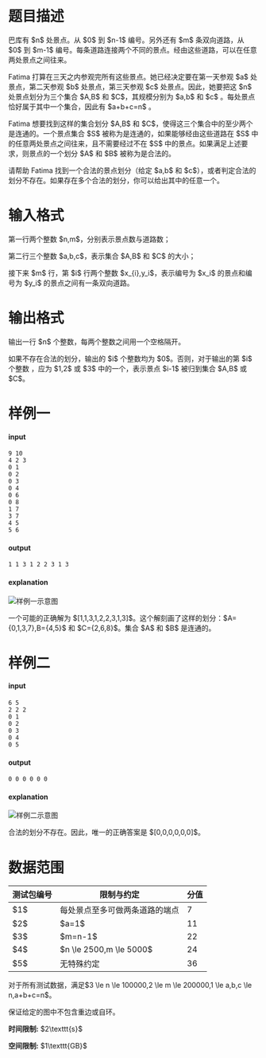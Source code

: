 # 题目描述

<p>巴库有 $n$ 处景点。从 $0$ 到 $n-1$ 编号。另外还有 $m$ 条双向道路，从 $0$ 到 $m-1$ 编号。每条道路连接两个不同的景点。经由这些道路，可以在任意两处景点之间往来。</p>
<p>Fatima 打算在三天之内参观完所有这些景点。她已经决定要在第一天参观 $a$ 处景点，第二天参观 $b$ 处景点，第三天参观 $c$ 处景点。因此，她要把这 $n$ 处景点划分为三个集合 $A,B$ 和 $C$，其规模分别为 $a,b$ 和 $c$ 。每处景点恰好属于其中一个集合，因此有 $a+b+c=n$ 。</p>
<p>Fatima 想要找到这样的集合划分 $A,B$ 和 $C$，使得这三个集合中的至少两个是连通的。一个景点集合 $S$ 被称为是连通的，如果能够经由这些道路在 $S$ 中的任意两处景点之间往来，且不需要经过不在 $S$ 中的景点。如果满足上述要求，则景点的一个划分 $A$ 和 $B$ 被称为是合法的。</p>
<p>请帮助 Fatima 找到一个合法的景点划分（给定 $a,b$ 和 $c$），或者判定合法的划分不存在。如果存在多个合法的划分，你可以给出其中的任意一个。</p>

# 输入格式


<p>第一行两个整数 $n,m$，分别表示景点数与道路数；</p>
<p>第二行三个整数 $a,b,c$，表示集合 $A,B$ 和 $C$ 的大小；</p>
<p>接下来 $m$ 行，第 $i$ 行两个整数 $x_{i},y_i$，表示编号为 $x_i$ 的景点和编号为 $y_i$ 的景点之间有一条双向道路。</p>

# 输出格式


<p>输出一行 $n$ 个整数，每两个整数之间用一个空格隔开。</p>
<p>如果不存在合法的划分，输出的 $i$ 个整数均为 $0$。否则，对于输出的第 $i$ 个整数 ，应为 $1,2$ 或 $3$ 中的一个，表示景点 $i-1$ 被归到集合 $A,B$ 或 $C$。</p>

# 样例一


<h4>input</h4>
<pre><code class="sh_plain">9 10
4 2 3
0 1
0 2
0 3
0 4
0 6
0 8
1 7
3 7
4 5
5 6</code></pre>
<h4>output</h4>
<pre><code class="sh_plain">1 1 3 1 2 2 3 1 3</code></pre>
<h4>explanation</h4>
<p><img class="img-responsive center-block" src="//img.uoj.ac/problem/535/attr1.png" alt="样例一示意图"/></p>
<p>一个可能的正确解为 $[1,1,3,1,2,2,3,1,3]$。这个解刻画了这样的划分：$A={0,1,3,7},B={4,5}$ 和 $C={2,6,8}$。集合 $A$ 和 $B$ 是连通的。</p>

# 样例二


<h4>input</h4>
<pre><code class="sh_plain">6 5
2 2 2
0 1
0 2
0 3
0 4
0 5</code></pre>
<h4>output</h4>
<pre><code class="sh_plain">0 0 0 0 0 0</code></pre>
<h4>explanation</h4>
<p><img class="img-responsive center-block" src="//img.uoj.ac/problem/535/attr2.png" alt="样例二示意图"/></p>
<p>合法的划分不存在。因此，唯一的正确答案是 $[0,0,0,0,0,0]$。</p>

# 数据范围


<div class="table-responsive">
    <table class="table table-bordered table-text-center table-vertical-middle"><thead><tr><th>测试包编号</th><th>限制与约定</th><th>分值</th></tr></thead><tbody><tr><td>$1$</td><td>每处景点至多可做两条道路的端点</td><td>7</td></tr><tr><td>$2$</td><td>$a=1$</td><td>11</td></tr><tr><td>$3$</td><td>$m=n-1$</td><td>22</td></tr><tr><td>$4$</td><td>$n \le 2500,m \le 5000$</td><td>24</td></tr><tr><td>$5$</td><td>无特殊约定</td><td>36</td></tr></tbody></table></div>

<p>对于所有测试数据，满足$3 \le n \le 100000,2 \le m \le 200000,1 \le a,b,c \le n,a+b+c=n$。</p>
<p>保证给定的图中不包含重边或自环。</p>
<p><strong>时间限制:</strong> $2\texttt{s}$</p>
<p><strong>空间限制:</strong> $1\texttt{GB}$</p>
